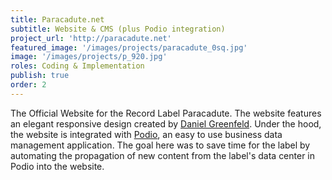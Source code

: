 ```yaml
---
title: Paracadute.net
subtitle: Website & CMS (plus Podio integration)
project_url: 'http://paracadute.net'
featured_image: '/images/projects/paracadute_0sq.jpg'
image: '/images/projects/p_920.jpg'
roles: Coding & Implementation
publish: true
order: 2
---
```


The Official Website for the Record Label Paracadute. The website features an elegant responsive design created by [Daniel Greenfeld](http://danielgreenfeld.com/). Under the hood, the website is integrated with [Podio](http://podio.com), an easy to use business data management application. The goal here was to save time for the label by automating the propagation of new content from the label's data center in Podio into the website. 
